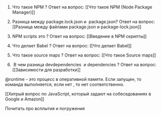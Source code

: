 1.  Что такое NPM ?
Ответ на вопрос: [[Что такое NPM (Node Package Manager)]]

2.  Разница между package.lock.json и  package.json?
Ответ на вопрос: [[Разница между файлами package.json и package-lock.json]]

3.  NPM scripts это ?
Ответ на вопрос: [[Введение в NPM скрипты]]

4.  Что делает Babel ?
Ответ на вопрос: [[Что делает Babel]]

5.  Что такое source maps ?
Ответ на вопрос:  [[Что такое Source maps]]

6.   В чем разница devdependencies  и dependencies ?
Ответ на вопрос: [[Зависимости для разработки]]


@runtime -  это процесс в оперативной памяти. Если запущен, то команда выполняется, если нет , то нет соответственно.

[[Хитрый вопрос по JavaScript, который задают на собеседованиях в Google и Amazon]]


Почитать про всплытия и погружения